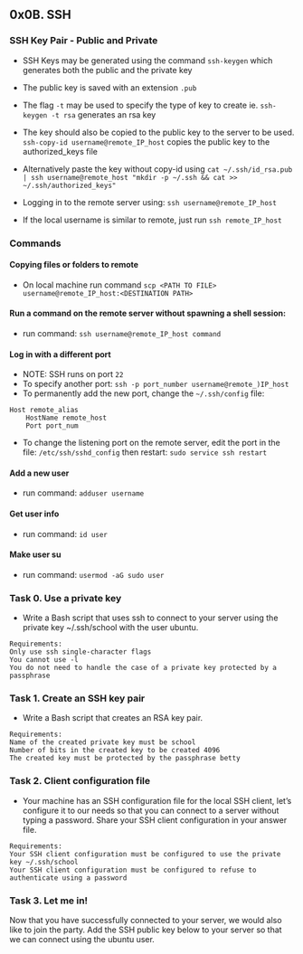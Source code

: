 ## 0x0B. SSH

### SSH Key Pair - Public and Private
- SSH Keys may be generated using the command ```ssh-keygen``` which generates both the public and the private key  
  
- The public key is saved with an extension ```.pub``` 
- The flag ```-t``` may be used to specify the type of key to create ie. ```ssh-keygen -t rsa``` generates an rsa key  
  
- The key should also be copied to the public key to the server to be used.
```ssh-copy-id username@remote_IP_host``` copies the public key to the authorized_keys file  
- Alternatively paste the key without copy-id using ```cat ~/.ssh/id_rsa.pub | ssh username@remote_host "mkdir -p ~/.ssh && cat >> ~/.ssh/authorized_keys"```  
  
- Logging in to the remote server using: ```ssh username@remote_IP_host```  
- If the local username is similar to remote, just run ```ssh remote_IP_host```

### Commands
#### Copying files or folders to remote
- On local machine run command ```scp <PATH TO FILE> username@remote_IP_host:<DESTINATION PATH>```  
  
#### Run a command on the remote server without spawning a shell session:
- run command: ```ssh username@remote_IP_host command```  
  
#### Log in with a different port
- NOTE: SSH runs on port ```22```  
- To specify another port: ```ssh -p port_number username@remote_)IP_host```  
- To permanently add the new port, change the ```~/.ssh/config``` file:  
```
Host remote_alias
    HostName remote_host
    Port port_num
```
- To change the listening port on the remote server, edit the port in the file: ```/etc/ssh/sshd_config``` then restart: ```sudo service ssh restart```  
  
#### Add a new user
- run command: ```adduser username```
  
#### Get user info
- run command: ```id user```
  
#### Make user su
- run command: ```usermod -aG sudo user```

### Task 0. Use a private key
- Write a Bash script that uses ssh to connect to your server using the private key ~/.ssh/school with the user ubuntu.
```
Requirements:
Only use ssh single-character flags
You cannot use -l
You do not need to handle the case of a private key protected by a passphrase
```
### Task 1. Create an SSH key pair
- Write a Bash script that creates an RSA key pair.
```
Requirements:
Name of the created private key must be school
Number of bits in the created key to be created 4096
The created key must be protected by the passphrase betty
```

### Task 2. Client configuration file
- Your machine has an SSH configuration file for the local SSH client, let’s configure it to our needs so that you can connect to a server without typing a password. Share your SSH client configuration in your answer file.
```
Requirements:
Your SSH client configuration must be configured to use the private key ~/.ssh/school
Your SSH client configuration must be configured to refuse to authenticate using a password
```

### Task 3. Let me in!
Now that you have successfully connected to your server, we would also like to join the party.
Add the SSH public key below to your server so that we can connect using the ubuntu user.

